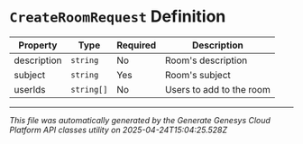 # `CreateRoomRequest` Definition

| Property | Type | Required | Description |
|----------|------|----------|-------------|
| description | `string` | No | Room's description |
| subject | `string` | Yes | Room's subject |
| userIds | `string[]` | No | Users to add to the room |

---

*This file was automatically generated by the Generate Genesys Cloud Platform API classes utility on 2025-04-24T15:04:25.528Z*
